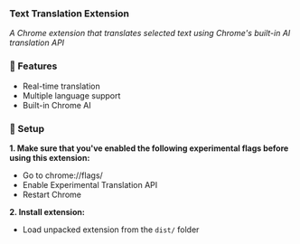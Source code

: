 ### Text Translation Extension

*A Chrome extension that translates selected text using Chrome's built-in AI translation API*

### 🎯 Features
- Real-time translation
- Multiple language support
- Built-in Chrome AI

### 🔧 Setup
**1. Make sure that you've enabled the following experimental flags before using this extension:**
- Go to chrome://flags/
- Enable Experimental Translation API
- Restart Chrome

**2. Install extension:**
- Load unpacked extension from the `dist/` folder
